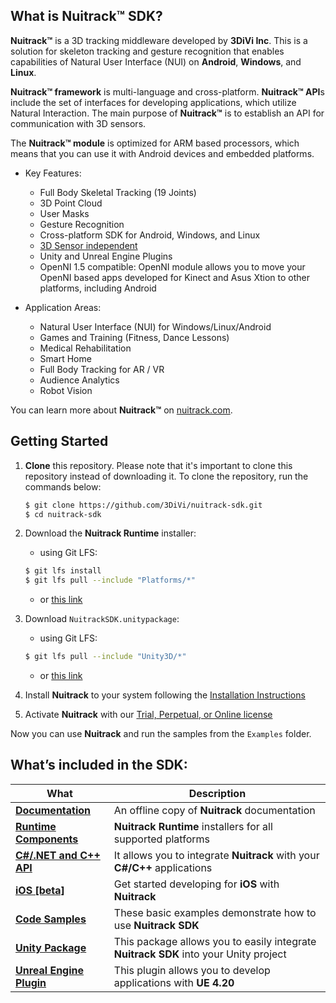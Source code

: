 ## What is Nuitrack™ SDK?

**Nuitrack™** is a 3D tracking middleware developed by **3DiVi Inc**. This is a solution for skeleton tracking and gesture recognition that enables capabilities of Natural User Interface (NUI) on **Android**, **Windows**, and **Linux**.

**Nuitrack™ framework** is multi-language and cross-platform. **Nuitrack™ API**s include the set of interfaces for developing applications, which utilize Natural Interaction. The main purpose of **Nuitrack™** is to establish an API for communication with 3D sensors.

The **Nuitrack™ module** is optimized for ARM based processors, which means that you can use it with Android devices and embedded platforms.

 - Key Features:
   - Full Body Skeletal Tracking (19 Joints)
   - 3D Point Cloud
   - User Masks
   - Gesture Recognition
   - Cross-platform SDK for Android, Windows, and Linux
   - [3D Sensor independent](https://nuitrack.com/#sensors)
   - Unity and Unreal Engine Plugins
   - OpenNI 1.5 compatible: OpenNI module allows you to move your OpenNI based apps developed for Kinect and Asus Xtion to other platforms, including Android

 - Application Areas:
   - Natural User Interface (NUI) for Windows/Linux/Android
   - Games and Training (Fitness, Dance Lessons)
   - Medical Rehabilitation
   - Smart Home
   - Full Body Tracking for AR / VR
   - Audience Analytics
   - Robot Vision

You can learn more about **Nuitrack™** on [nuitrack.com](https://nuitrack.com).

## Getting Started

1. **Clone** this repository. Please note that it's important to clone this repository instead of downloading it. To clone the repository, run the commands below: 

   ```bash
   $ git clone https://github.com/3DiVi/nuitrack-sdk.git
   $ cd nuitrack-sdk
   ```
 
2. Download the **Nuitrack Runtime** installer:

   - using Git LFS:

   ```bash
   $ git lfs install
   $ git lfs pull --include "Platforms/*"
   ```

   - or [this link](/Platforms)

3. Download `NuitrackSDK.unitypackage`:
   - using Git LFS:

   ```bash
   $ git lfs pull --include "Unity3D/*"
   ```
  
   - or [this link](/Unity3D)

4. Install **Nuitrack** to your system following the [Installation Instructions](/doc/Install.md)

5. Activate **Nuitrack** with our [Trial, Perpetual, or Online license](https://nuitrack.com/#pricing)

Now you can use **Nuitrack** and run the samples from the `Examples` folder.

## What’s included in the SDK:
| What | Description |
| --------- | ----------- | 
| **[Documentation](doc/readme.md)** | An offline copy of **Nuitrack** documentation ||
| **[Runtime Components](/Platforms)** | **Nuitrack Runtime** installers for all supported platforms ||
| **[C#/.NET and C++ API](https://download.3divi.com/Nuitrack/doc/annotated.html)** | It allows you to integrate **Nuitrack** with your **C#/C++** applications ||
| **[iOS [beta]](/iOS-beta)** | Get started developing for **iOS** with **Nuitrack** ||
| **[Code Samples](/Examples)** | These basic examples demonstrate how to use **Nuitrack SDK** |
| **[Unity Package](/doc/readme.md#unity-tutorials)** | This package allows you to easily integrate **Nuitrack SDK** into your Unity project |
| **[Unreal Engine Plugin](/doc/readme.md#unreal-engine-tutorials)** | This plugin allows you to develop applications with **UE 4.20** |
